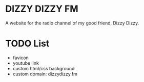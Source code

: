 # DIZZY DIZZY FM

A website for the radio channel of my good friend, Dizzy Dizzy.

# TODO List
- favicon
- youtube link
- custom html/css background
- custom domain: dizzydizzy.fm
